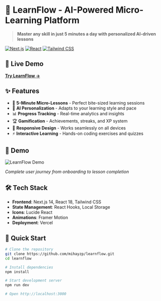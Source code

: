 # 🧠 LearnFlow - AI-Powered Micro-Learning Platform

> **Master any skill in just 5 minutes a day with personalized AI-driven lessons**

[![Next.js](https://img.shields.io/badge/Next.js-14-black)](https://nextjs.org/)
[![React](https://img.shields.io/badge/React-18-blue)](https://reactjs.org/)
[![Tailwind CSS](https://img.shields.io/badge/Tailwind-CSS-38B2AC)](https://tailwindcss.com/)

## 🚀 Live Demo

[**Try LearnFlow →**](your-vercel-url-here)

## ✨ Features

- 🎯 **5-Minute Micro-Lessons** - Perfect bite-sized learning sessions
- 🤖 **AI Personalization** - Adapts to your learning style and pace
- 📊 **Progress Tracking** - Real-time analytics and insights
- 🏆 **Gamification** - Achievements, streaks, and XP system
- 📱 **Responsive Design** - Works seamlessly on all devices
- ⚡ **Interactive Learning** - Hands-on coding exercises and quizzes

## 🎥 Demo

![LearnFlow Demo](demo.gif)

*Complete user journey from onboarding to lesson completion*

## 🛠️ Tech Stack

- **Frontend**: Next.js 14, React 18, Tailwind CSS
- **State Management**: React Hooks, Local Storage
- **Icons**: Lucide React
- **Animations**: Framer Motion
- **Deployment**: Vercel

## 🚀 Quick Start

```bash
# Clone the repository
git clone https://github.com/mihayzp/learnflow.git
cd learnflow

# Install dependencies
npm install

# Start development server
npm run dev

# Open http://localhost:3000